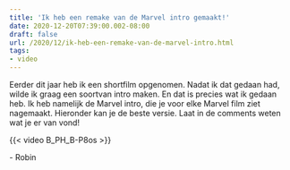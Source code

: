 ```yaml
---
title: 'Ik heb een remake van de Marvel intro gemaakt!'
date: 2020-12-20T07:39:00.002-08:00
draft: false
url: /2020/12/ik-heb-een-remake-van-de-marvel-intro.html
tags: 
- video
---
```


Eerder dit jaar heb ik een shortfilm opgenomen. Nadat ik dat gedaan had, wilde ik graag een soortvan intro maken. En dat is precies wat ik gedaan heb. Ik heb namelijk de Marvel intro, die je voor elke Marvel film ziet nagemaakt. Hieronder kan je de beste versie. Laat in de comments weten wat je er van vond!

{{< video B_PH_B-P8os >}}

\- Robin
